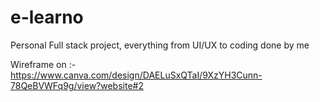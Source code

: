 # e-learno
Personal Full stack project, everything from UI/UX to coding done by me

Wireframe on :- https://www.canva.com/design/DAELuSxQTaI/9XzYH3Cunn-78QeBVWFq9g/view?website#2
